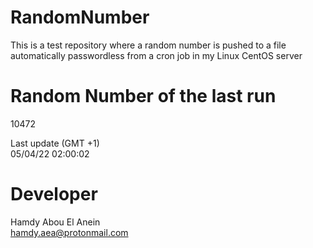 # RandomNumber    
This is a test repository where a random number is pushed to a file automatically passwordless from a cron job in my Linux CentOS server    
# Random Number of the last run   
10472
      
Last update (GMT +1)    
05/04/22 02:00:02
# Developer    
Hamdy Abou El Anein   
hamdy.aea@protonmail.com
